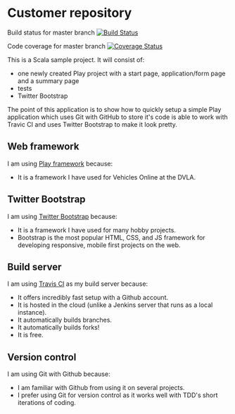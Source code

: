 Customer repository
====

Build status for master branch [![Build Status](https://travis-ci.org/vivrichards600/customer-repository.svg?branch=master)](https://travis-ci.org/vivrichards600/customer-repository)

Code coverage for master branch [![Coverage Status](https://coveralls.io/repos/vivrichards600/customer-repository/badge.png)](https://coveralls.io/r/vivrichards600/customer-repository)


This is a Scala sample project. It will consist of:

* one newly created Play project with a start page, application/form page and a summary page
* tests
* Twitter Bootstrap


The point of this application is to show how to quickly setup a simple Play application which uses Git with GitHub to store it's code is able to work with Travic CI and uses Twitter Bootstrap to make it look pretty.

Web framework
-------------
I am using [Play framework](http://www.playframework.com/documentation/2.3.x/Home) because:

* It is a framework I have used for Vehicles Online at the DVLA.

Twitter Bootstrap
-------------
I am using [Twitter Bootstrap](http://www.http://getbootstrap.com/) because:

* It is a framework I have used for many hobby projects.
* Bootstrap is the most popular HTML, CSS, and JS framework for developing responsive, mobile first projects on the web.

Build server
------------
I am using [Travis CI](https://travis-ci.org/vivrichards600) as my build server because:

* It offers incredibly fast setup with a Github account.
* It is hosted in the cloud (unlike a Jenkins server that runs as a local instance).
* It automatically builds branches.
* It automatically builds forks!
* It is free.

Version control
---------------

I am using Git with Github because:

* I am familiar with Github from using it on several projects.
* I prefer using Git for version control as it works well with TDD's short iterations of coding.

